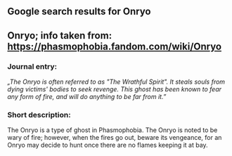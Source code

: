 ## Google search results for Onryo
## Onryo; info taken from: https://phasmophobia.fandom.com/wiki/Onryo
### Journal entry:
*„The Onryo is often referred to as "The Wrathful Spirit". It steals souls from dying victims' bodies to seek revenge. This ghost has been known to fear any form of fire, and will do anything to be far from it.”*

### Short description:
The Onryo is a type of ghost in Phasmophobia. The Onryo is noted to be wary of fire; however, when the fires go out, beware its vengeance, for an Onryo may decide to hunt once there are no flames keeping it at bay.
